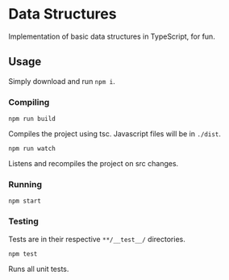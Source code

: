 # Data Structures

Implementation of basic data structures in TypeScript, for fun.

## Usage

Simply download and run `npm i`.

### Compiling

```shell
npm run build
```

Compiles the project using tsc. Javascript files will be in `./dist`.

```shell
npm run watch
```

Listens and recompiles the project on src changes.

### Running

```shell
npm start
```

### Testing

Tests are in their respective `**/__test__/` directories.

```shell
npm test
```

Runs all unit tests.
